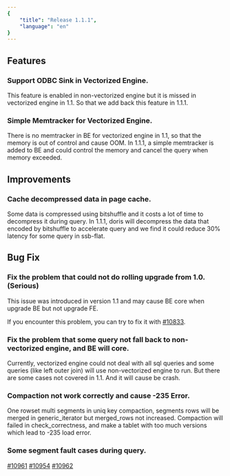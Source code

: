```yaml
---
{
    "title": "Release 1.1.1",
    "language": "en"
}
---
```


<!--
Licensed to the Apache Software Foundation (ASF) under one
or more contributor license agreements.  See the NOTICE file
distributed with this work for additional information
regarding copyright ownership.  The ASF licenses this file
to you under the Apache License, Version 2.0 (the
"License"); you may not use this file except in compliance
with the License.  You may obtain a copy of the License at

  http://www.apache.org/licenses/LICENSE-2.0

Unless required by applicable law or agreed to in writing,
software distributed under the License is distributed on an
"AS IS" BASIS, WITHOUT WARRANTIES OR CONDITIONS OF ANY
KIND, either express or implied.  See the License for the
specific language governing permissions and limitations
under the License.
-->

## Features

### Support ODBC Sink in Vectorized Engine.

This feature is enabled in non-vectorized engine but it is missed in vectorized engine in 1.1. So that we add back this feature in 1.1.1.

### Simple Memtracker for Vectorized Engine.

There is no memtracker in BE for vectorized engine in 1.1, so that the memory is out of control and cause OOM. In 1.1.1, a simple memtracker is added to BE and could control the memory and cancel the query when memory exceeded.

## Improvements

### Cache decompressed data in page cache.

Some data is compressed using bitshuffle and it costs a lot of time to decompress it during query. In 1.1.1, doris will decompress the data that encoded by bitshuffle to accelerate query and we find it could reduce 30% latency for some query in ssb-flat.

## Bug Fix

### Fix the problem that could not do rolling upgrade from 1.0.(Serious)

This issue was introduced in version 1.1 and may cause BE core when upgrade BE but not upgrade FE.

If you encounter this problem, you can try to fix it with [#10833](https://github.com/apache/doris/pull/10833).

### Fix the problem that some query not fall back to non-vectorized engine, and BE will core.

Currently, vectorized engine could not deal with all sql queries and some queries (like left outer join) will use non-vectorized engine to run. But there are some cases not covered in 1.1. And it will cause be crash.

### Compaction not work correctly and cause -235 Error.

One rowset multi segments in uniq key compaction, segments rows will be merged in generic_iterator but merged_rows not increased. Compaction will failed in check_correctness, and make a tablet with too much versions which lead to -235 load error.

### Some segment fault cases during query.

[#10961](https://github.com/apache/doris/pull/10961) [#10954](https://github.com/apache/doris/pull/10954) [#10962](https://github.com/apache/doris/pull/10962)